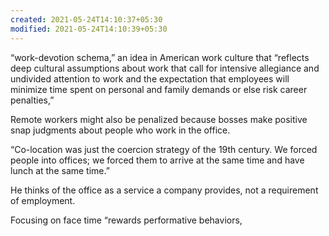 ```yaml
---
created: 2021-05-24T14:10:37+05:30
modified: 2021-05-24T14:10:39+05:30
---
```


 “work-devotion schema,” an idea in American work culture that “reflects deep cultural assumptions about work that call for intensive allegiance and undivided attention to work and the expectation that employees will minimize time spent on personal and family demands or else risk career penalties,” 

Remote workers might also be penalized because bosses make positive snap judgments about people who work in the office. 

“Co-location was just the coercion strategy of the 19th century. We forced people into offices; we forced them to arrive at the same time and have lunch at the same time.”

He thinks of the office as a service a company provides, not a requirement of employment. 

Focusing on face time “rewards performative behaviors,

